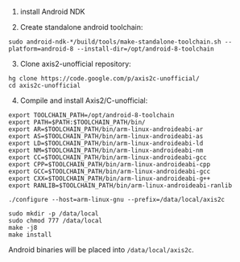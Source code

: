 1. install Android NDK

2. Create standalone android toolchain:

```
sudo android-ndk-*/build/tools/make-standalone-toolchain.sh --platform=android-8 --install-dir=/opt/android-8-toolchain
```

3. Clone axis2-unofficial repository:
```
hg clone https://code.google.com/p/axis2c-unofficial/
cd axis2c-unofficial
```

4. Compile and install Axis2/C-unofficial:

```
export TOOLCHAIN_PATH=/opt/android-8-toolchain
export PATH=$PATH:$TOOLCHAIN_PATH/bin/
export AR=$TOOLCHAIN_PATH/bin/arm-linux-androideabi-ar
export AS=$TOOLCHAIN_PATH/bin/arm-linux-androideabi-as
export LD=$TOOLCHAIN_PATH/bin/arm-linux-androideabi-ld
export NM=$TOOLCHAIN_PATH/bin/arm-linux-androideabi-nm
export CC=$TOOLCHAIN_PATH/bin/arm-linux-androideabi-gcc
export CPP=$TOOLCHAIN_PATH/bin/arm-linux-androideabi-cpp
export GCC=$TOOLCHAIN_PATH/bin/arm-linux-androideabi-gcc
export CXX=$TOOLCHAIN_PATH/bin/arm-linux-androideabi-g++
export RANLIB=$TOOLCHAIN_PATH/bin/arm-linux-androideabi-ranlib

./configure --host=arm-linux-gnu --prefix=/data/local/axis2c

sudo mkdir -p /data/local
sudo chmod 777 /data/local
make -j8
make install
```

Android binaries will be placed into `/data/local/axis2c`.